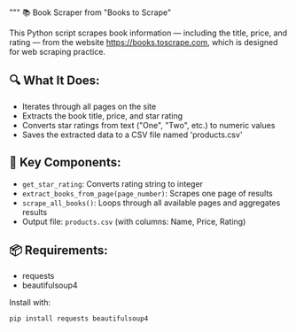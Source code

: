 """
📚 Book Scraper from "Books to Scrape"

This Python script scrapes book information — including the title, price, and rating — 
from the website https://books.toscrape.com, which is designed for web scraping practice.

🔍 What It Does:
----------------
- Iterates through all pages on the site
- Extracts the book title, price, and star rating
- Converts star ratings from text ("One", "Two", etc.) to numeric values
- Saves the extracted data to a CSV file named 'products.csv'

🔧 Key Components:
------------------
- `get_star_rating`: Converts rating string to integer
- `extract_books_from_page(page_number)`: Scrapes one page of results
- `scrape_all_books()`: Loops through all available pages and aggregates results
- Output file: `products.csv` (with columns: Name, Price, Rating)

📦 Requirements:
----------------
- requests
- beautifulsoup4

Install with:
```bash
pip install requests beautifulsoup4
